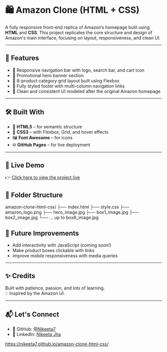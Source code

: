 # 🛍️ Amazon Clone (HTML + CSS)

A fully responsive front-end replica of Amazon’s homepage built using **HTML** and **CSS**. This project replicates the core structure and design of Amazon's main interface, focusing on layout, responsiveness, and clean UI.

---

## 🌟 Features

- 🔹 Responsive navigation bar with logo, search bar, and cart icon  
- 🔹 Promotional hero banner section  
- 🔹 8-product category grid layout built using Flexbox  
- 🔹 Fully styled footer with multi-column navigation links  
- 🔹 Clean and consistent UI modeled after the original Amazon homepage

---

## 🛠️ Built With

- 🧱 **HTML5** – for semantic structure  
- 🎨 **CSS3** – with Flexbox, Grid, and hover effects  
- 🖼️ **Font Awesome** – for icons  
- 🌐 **GitHub Pages** – for live deployment

---

## 🚀 Live Demo

👉 [Click here to view the project live](https://nikeeta7.github.io/amazon-clone-html-css/)

## 📁 Folder Structure

amazon-clone-html-css/
├── index.html
├── style.css
├── amazon_logo.png
├── hero_image.jpg
├── box1_image.jpg
├── box2_image.jpg
└── ... up to box8_image.jpg

## 🙌 Future Improvements

- Add interactivity with JavaScript (coming soon!)
- Make product boxes clickable with links
- Improve mobile responsiveness with media queries

---

## ✨ Credits

Built with patience, passion, and lots of learning.  
💡 Inspired by the Amazon UI.

---

## 📬 Let's Connect

- 🔗 GitHub: [@Nikeeta7](https://github.com/Nikeeta7)
- 💼 LinkedIn: [Nikeeta Jha](https://www.linkedin.com/in/nikeeta-jha-62b91a282/)


https://nikeeta7.github.io/amazon-clone-html-css/

